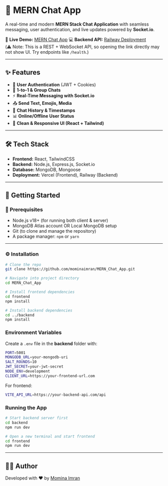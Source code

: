 # 💬 MERN Chat App  
A real-time and modern **MERN Stack Chat Application** with seamless messaging, user authentication, and live updates powered by **Socket.io**.  

🚀 **Live Demo:** [MERN Chat App](https://mern-chat-app-nine-silk.vercel.app/)
💻 **Backend API:** [Railway Deployment](https://mern-chat-app-production-f2c9.up.railway.app)  
(⚠️ Note: This is a REST + WebSocket API, so opening the link directly may not show UI. Try endpoints like `/health`.)  

---

## ✨ Features  
- 🔐 **User Authentication** (JWT + Cookies)  
- 👥 **1-to-1 & Group Chats**  
- ⚡ **Real-Time Messaging with Socket.io**  
- 📤 **Send Text, Emojis, Media**  
- 📅 **Chat History & Timestamps**  
- 📊 **Online/Offline User Status**  
- 🎨 **Clean & Responsive UI (React + Tailwind)**  

---

## 🛠️ Tech Stack  
- **Frontend:** React, TailwindCSS  
- **Backend:** Node.js, Express.js, Socket.io  
- **Database:** MongoDB, Mongoose  
- **Deployment:** Vercel (Frontend), Railway (Backend)  

---

## 🚀 Getting Started  

### 🔑 Prerequisites  
- Node.js v18+ (for running both client & server)  
- MongoDB Atlas account OR Local MongoDB setup  
- Git (to clone and manage the repository)  
- A package manager: `npm` or `yarn`  

---

### ⚙️ Installation  

```bash
# Clone the repo
git clone https://github.com/mominaimran/MERN_Chat_App.git

# Navigate into project directory
cd MERN_Chat_App

# Install frontend dependencies
cd frontend
npm install

# Install backend dependencies
cd ../backend
npm install
```
### Environment Variables
Create a `.env` file in the **backend** folder with:

```bash
PORT=5001
MONGODB_URL=your-mongodb-uri
SALT_ROUNDS=10
JWT_SECRET=your-jwt-secret
NODE_ENV=development
CLIENT_URL=https://your-frontend-url.com
```
For frontend:
```bash
VITE_API_URL=https://your-backend-api.com/api
```

### Running the App

```bash
# Start backend server first
cd backend
npm run dev

# Open a new terminal and start frontend
cd frontend
npm run dev
```
---

## 👩‍💻 Author
Developed with ❤️ by [Momina Imran](https://your-portfolio-link.com)
